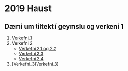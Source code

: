 # 2019 Haust 
## Dæmi um tiltekt í geymslu og verkeni 1

1. [Verkefni_1](verkefni_1)
2. Verkefni 2
   * [Verkefni 2.1 og 2.2](Verkefni_2/verkefni-21/)
   * [Verkefni 2.3](Verkefni_2/verkefni-23/)
   * [Verkefni 2.4](Verkefni_2/verkefni-24/)
3. [Verkefni_3(Verkefni_3)
